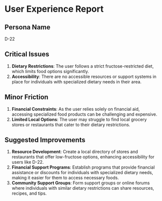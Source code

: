 # User Experience Report

## Persona Name
D-22

## Critical Issues
1. **Dietary Restrictions**: The user follows a strict fructose-restricted diet, which limits food options significantly.
2. **Accessibility**: There are no accessible resources or support systems in place for individuals with specialized dietary needs in their area.

## Minor Friction
1. **Financial Constraints**: As the user relies solely on financial aid, accessing specialized food products can be challenging and expensive.
2. **Limited Local Options**: The user may struggle to find local grocery stores or restaurants that cater to their dietary restrictions.

## Suggested Improvements
1. **Resource Development**: Create a local directory of stores and restaurants that offer low-fructose options, enhancing accessibility for users like D-22.
2. **Financial Support Programs**: Establish programs that provide financial assistance or discounts for individuals with specialized dietary needs, making it easier for them to access necessary foods.
3. **Community Support Groups**: Form support groups or online forums where individuals with similar dietary restrictions can share resources, recipes, and tips.